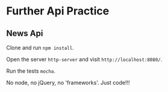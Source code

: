 # Further Api Practice

## News Api

Clone and run `npm install`.

Open the server `http-server` and visit `http://localhost:8080/`.

Run the tests `mocha`.

No node, no jQuery, no 'frameworks'. Just code!!!
